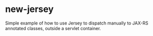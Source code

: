 # new-jersey
Simple example of how to use Jersey to dispatch manually to JAX-RS annotated classes, outside a servlet container.
